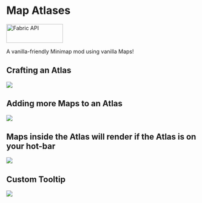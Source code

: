# Map Atlases

<a href="https://www.curseforge.com/minecraft/mc-mods/fabric-api"><img src="https://i.imgur.com/Ol1Tcf8.png" width="149" height="50" title="Fabric API" alt="Fabric API"></a>

A vanilla-friendly Minimap mod using vanilla Maps!

## Crafting an Atlas
![](https://i.imgur.com/vAMa0XF.png)

## Adding more Maps to an Atlas
![](https://i.imgur.com/rIQxD2U.png)

## Maps inside the Atlas will render if the Atlas is on your hot-bar
![](https://i.imgur.com/sPCpk0u.png)

## Custom Tooltip
![](https://i.imgur.com/XZqmjJT.png)
